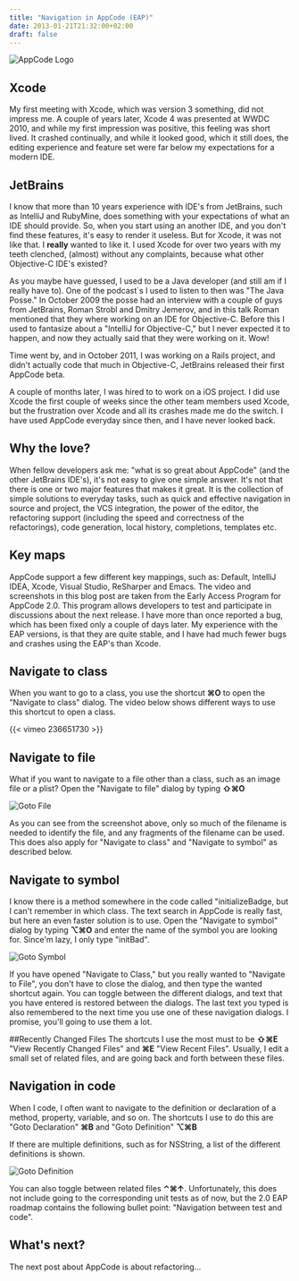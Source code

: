 ```yaml
---
title: "Navigation in AppCode (EAP)"
date: 2013-01-21T21:32:00+02:00
draft: false
---
```


![AppCode Logo](http://bonski-blog.s3.amazonaws.com/appcode-logo.png)

## Xcode

My first meeting with Xcode, which was version 3 something, did not impress me. A couple of years later, Xcode 4 was presented at WWDC 2010, and while my first impression was positive, this feeling was short lived. It crashed continually, and while it looked good, which it still does, the editing experience and feature set were far below my expectations for a modern IDE. 


## JetBrains


I know that more than 10 years experience with IDE's from JetBrains, such as IntelliJ and RubyMine, does something with your expectations of what an IDE should provide. So, when you start using an another IDE, and you don't find these features, it's easy to render it useless. But for Xcode, it was not like that. I __really__ wanted to like it. I used Xcode for over two years with my teeth clenched, (almost) without any complaints, because what other Objective-C IDE's existed?

As you maybe have guessed, I used to be a Java developer (and still am if I really have to). One of the podcast`s I used to listen to then was "The Java Posse." In October 2009 the posse had an interview with a couple of guys from JetBrains, Roman Strobl and Dmitry Jemerov, and in this talk Roman mentioned that they where working on an IDE for Objective-C. Before this I used to fantasize about a "IntelliJ for Objective-C," but I never expected it to happen, and now they actually said that they were working on it. Wow! 

Time went by, and in October 2011, I was working on a Rails project, and didn't actually code that much in Objective-C, JetBrains released their first AppCode beta. 


A couple of months later, I was hired to to work on a iOS project. I did use Xcode the first couple of weeks since the other team members used Xcode, but the frustration over Xcode and all its crashes made me do the switch. I have used AppCode everyday since then, and I have never looked back.

## Why the love?

When fellow developers ask me: "what is so great about AppCode" (and the other JetBrains IDE's), it's not easy to give one simple answer. It's not that there is one or two major features that makes it great. It is the collection of simple solutions to everyday tasks, such as quick and effective navigation in source and project, the VCS integration, the power of the editor, the refactoring support (including the speed and correctness of the refactorings), code generation, local history, completions, templates etc. 

## Key maps
AppCode support a few different key mappings, such as: Default, IntelliJ IDEA, Xcode, Visual Studio, ReSharper and Emacs. 
The video and screenshots in this blog post are taken from the Early Access Program for AppCode 2.0. This program allows developers to test and participate in discussions about the next release. I have more than once reported a bug, which has been fixed only a couple of days later. My experience with the EAP versions, is that they are quite stable, and I have had much fewer bugs and crashes using the EAP's than Xcode. 


## Navigate to class

When you want to go to a class, you use the shortcut __&#x2318;O__ to open the "Navigate to class" dialog. The video below shows different ways to use this shortcut to open a class.

{{< vimeo 236651730 >}}

## Navigate to file

What if you want to navigate to a file other than a class, such as an image file or a plist?
Open the "Navigate to file" dialog by typing __&#x21E7;&#x2318;O__

![Goto File](http://bonski-blog.s3.amazonaws.com/goto-file.png)

As you can see from the screenshot above, only so much of the filename is needed to identify the file, and any fragments of the filename can be used. This does also apply for "Navigate to class" and "Navigate to symbol" as described below. 

## Navigate to symbol

I know there is a method somewhere in the code called "initializeBadge, but I can't remember in which class. The text search in AppCode is really fast, but here an even faster solution is to use.
Open the "Navigate to symbol" dialog by typing __&#x2325;&#x2318;O__ and enter the name of the symbol you are looking for. Since'm lazy, I only type "initBad".

![Goto Symbol](http://bonski-blog.s3.amazonaws.com/goto-symbol.png)

If you have opened "Navigate to Class," but you really wanted to "Navigate to File", you don't have to close the dialog, and then type the wanted shortcut again. You can toggle between the different dialogs, and text that you have entered is restored between the dialogs. The last text you typed is also remembered to the next time you use one of these navigation dialogs. I promise, you'll going to use them a lot.


##Recently Changed Files
The shortcuts I use the most must to be __&#x21E7;&#x2318;E__ "View Recently Changed Files" and __&#x2318;E__ "View Recent Files". 
Usually, I edit a small set of related files, and are going back and forth between these files.

## Navigation in code
When I code, I often want to navigate to the definition or declaration of a method, property, variable, and so on. The shortcuts I use to do this are "Goto Declaration" __&#x2318;B__ and "Goto Definition"  __&#x2325;&#x2318;B__

If there are multiple definitions, such as for NSString, a list of the different definitions is shown. 

![Goto Definition](http://bonski-blog.s3.amazonaws.com/goto-definition.png)

You can also toggle between related files __&#8963;&#x2318;&#8593;__. Unfortunately, this does not include going to the corresponding unit tests as of now, but the 2.0 EAP roadmap contains the following bullet point: "Navigation between test and code". 

## What's next?
The next post about AppCode is about refactoring... 
